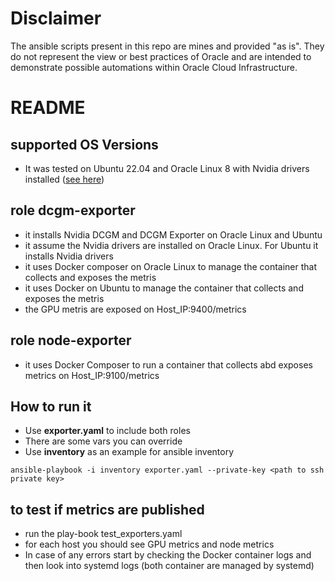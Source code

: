 # Disclaimer
The ansible scripts present in this repo are mines and provided "as is". They do not represent the view or best practices of Oracle and are intended to demonstrate possible automations within Oracle Cloud Infrastructure.

# README

## supported OS Versions
- It was tested on Ubuntu 22.04 and Oracle Linux 8 with Nvidia drivers installed ([see here](https://docs.oracle.com/en-us/iaas/images/image/55a32890-2cfa-42d2-92d9-998a31eecfd0/))

## role dcgm-exporter

- it installs Nvidia DCGM and DCGM Exporter on Oracle Linux and Ubuntu
- it assume the Nvidia drivers are installed on Oracle Linux. For Ubuntu it installs Nvidia drivers 
- it uses Docker composer on Oracle Linux to manage the container that collects and exposes the metris
- it uses Docker on Ubuntu to manage the container that collects and exposes the metris
- the GPU metris are exposed on Host_IP:9400/metrics

## role node-exporter

- it uses Docker Composer to run a container that collects abd exposes metrics on Host_IP:9100/metrics

## How to run it

- Use __exporter.yaml__ to include both roles
- There are some vars you can override
- Use __inventory__ as an example for ansible inventory

```
ansible-playbook -i inventory exporter.yaml --private-key <path to ssh private key>
```

## to test if metrics are published

- run the play-book test_exporters.yaml
- for each host you should see GPU metrics and node metrics
- In case of any errors start by checking the Docker container logs and then look into systemd logs (both container are managed by systemd)
